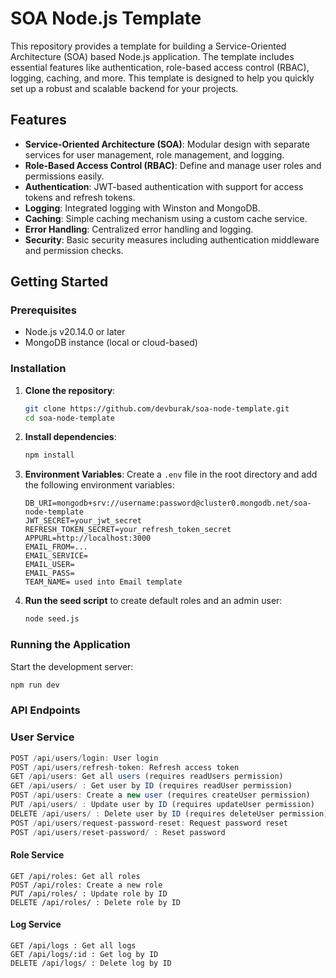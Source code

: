 # SOA Node.js Template

This repository provides a template for building a Service-Oriented Architecture (SOA) based Node.js application. The template includes essential features like authentication, role-based access control (RBAC), logging, caching, and more. This template is designed to help you quickly set up a robust and scalable backend for your projects.

## Features

- **Service-Oriented Architecture (SOA)**: Modular design with separate services for user management, role management, and logging.
- **Role-Based Access Control (RBAC)**: Define and manage user roles and permissions easily.
- **Authentication**: JWT-based authentication with support for access tokens and refresh tokens.
- **Logging**: Integrated logging with Winston and MongoDB.
- **Caching**: Simple caching mechanism using a custom cache service.
- **Error Handling**: Centralized error handling and logging.
- **Security**: Basic security measures including authentication middleware and permission checks.

## Getting Started

### Prerequisites

- Node.js v20.14.0 or later
- MongoDB instance (local or cloud-based)

### Installation

1. **Clone the repository**:
    ```bash
    git clone https://github.com/devburak/soa-node-template.git
    cd soa-node-template
    ```

2. **Install dependencies**:
    ```bash
    npm install
    ```

3. **Environment Variables**:
    Create a `.env` file in the root directory and add the following environment variables:
    ```plaintext
    DB_URI=mongodb+srv://username:password@cluster0.mongodb.net/soa-node-template
    JWT_SECRET=your_jwt_secret
    REFRESH_TOKEN_SECRET=your_refresh_token_secret
    APPURL=http://localhost:3000
    EMAIL_FROM=...
    EMAIL_SERVICE=
    EMAIL_USER=
    EMAIL_PASS= 
    TEAM_NAME= used into Email template
    ```

4. **Run the seed script** to create default roles and an admin user:
    ```bash
    node seed.js
    ```

### Running the Application

Start the development server:
```bash
npm run dev
```
### API Endpoints
### User Service
```js
POST /api/users/login: User login
POST /api/users/refresh-token: Refresh access token
GET /api/users: Get all users (requires readUsers permission)
GET /api/users/ : Get user by ID (requires readUser permission)
POST /api/users: Create a new user (requires createUser permission)
PUT /api/users/ : Update user by ID (requires updateUser permission)
DELETE /api/users/ : Delete user by ID (requires deleteUser permission)
POST /api/users/request-password-reset: Request password reset
POST /api/users/reset-password/ : Reset password 
```
#### Role Service
```
GET /api/roles: Get all roles
POST /api/roles: Create a new role
PUT /api/roles/ : Update role by ID
DELETE /api/roles/ : Delete role by ID
```
#### Log Service
```
GET /api/logs : Get all logs
GET /api/logs/:id : Get log by ID
DELETE /api/logs/ : Delete log by ID
```